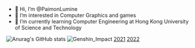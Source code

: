 - 👋 Hi, I’m @PaimonLumine
- 👀 I’m interested in Computer Graphics and games
- 🌱 I’m currently learning Computer Engineering at Hong Kong University of Science and Technology

<!---
PaimonLumine/PaimonLumine is a ✨ special ✨ repository because its `README.md` (this file) appears on your GitHub profile.
You can click the Preview link to take a look at your changes.
--->

![Anurag's GitHub stats](https://github-readme-stats.vercel.app/api?username=paimonlumine)
![Genshin_Impact](https://genshin-card.getloli.com/0-59/2620096.png)
[2021](https://skyline.github.com/PaimonLumine/2021)
[2022](https://skyline.github.com/PaimonLumine/2022)
